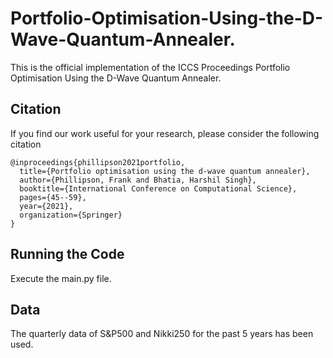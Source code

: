 # Portfolio-Optimisation-Using-the-D-Wave-Quantum-Annealer.
This is the official implementation of the ICCS Proceedings Portfolio Optimisation Using the D-Wave Quantum Annealer.

## Citation 
If you find our work useful for your research, please consider the following citation 
```
@inproceedings{phillipson2021portfolio,
  title={Portfolio optimisation using the d-wave quantum annealer},
  author={Phillipson, Frank and Bhatia, Harshil Singh},
  booktitle={International Conference on Computational Science},
  pages={45--59},
  year={2021},
  organization={Springer}
}
```

## Running the Code
Execute the main.py file.

## Data
The quarterly data of S&P500 and Nikki250 for the past 5 years has been used. 

